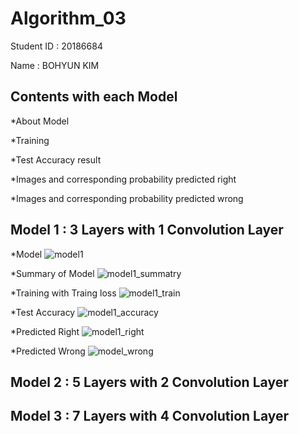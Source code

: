 # Algorithm_03
Student ID : 20186684

Name : BOHYUN KIM

## Contents with each Model
  *About Model
  
  *Training
  
  *Test Accuracy result
  
  *Images and corresponding probability predicted right
   
  *Images and corresponding probability predicted wrong

## Model 1 : 3 Layers with 1 Convolution Layer
 *Model
  ![model1](https://user-images.githubusercontent.com/39620387/82724169-25a71a80-9d0f-11ea-8be7-27f2e2cf7f8b.JPG)

 *Summary of Model
  ![model1_summatry](https://user-images.githubusercontent.com/39620387/82724178-3a83ae00-9d0f-11ea-8ffb-a4b879026f1c.JPG)

 *Training with Traing loss
  ![model1_train](https://user-images.githubusercontent.com/39620387/82724187-4c655100-9d0f-11ea-8558-c645e67147e4.JPG)
 
 *Test Accuracy
   ![model1_accuracy](https://user-images.githubusercontent.com/39620387/82724192-55eeb900-9d0f-11ea-9327-b5a8d10457bd.JPG)

 *Predicted Right
  ![model1_right](https://user-images.githubusercontent.com/39620387/82724196-60a94e00-9d0f-11ea-92e7-caf1b34a1740.JPG)

 *Predicted Wrong
  ![model_wrong](https://user-images.githubusercontent.com/39620387/82724202-6868f280-9d0f-11ea-80c0-5618927ef3bf.JPG)


## Model 2 : 5 Layers with 2 Convolution Layer

## Model 3 : 7 Layers with 4 Convolution Layer
